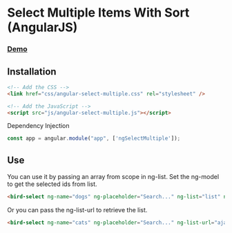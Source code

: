 # Select Multiple Items With Sort (AngularJS)

### [Demo](http://birdcon.com/github/bird-select/demo/)

Installation
------------

```html
<!-- Add the CSS -->
<link href="css/angular-select-multiple.css" rel="stylesheet" />

<!-- Add the JavaScript -->
<script src="js/angular-select-multiple.js"></script>
```

Dependency Injection

```javascript
const app = angular.module("app", ['ngSelectMultiple']);
```


Use
------------

You can use it by passing an array from scope in ng-list.
Set the ng-model to get the selected ids from list.

```html
<bird-select ng-name="dogs" ng-placeholder="Search..." ng-list="list" ng-model="my_first_list"></bird-select>
```

Or you can pass the ng-list-url to retrieve the list.

```html
<bird-select ng-name="cats" ng-placeholder="Search..." ng-list-url="ajax/sample.json" ng-model="my_second_list"></bird-select>
```
